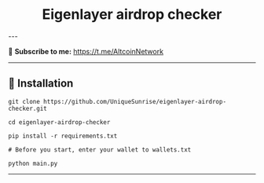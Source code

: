 <div align="center">
  <h1>Eigenlayer airdrop checker</h1>
</div>
---

🔔 <b>Subscribe to me:</b> https://t.me/AltcoinNetwork

---
<h2>🚀 Installation</h2>

```
git clone https://github.com/UniqueSunrise/eigenlayer-airdrop-checker.git

cd eigenlayer-airdrop-checker

pip install -r requirements.txt

# Before you start, enter your wallet to wallets.txt

python main.py
```
---
